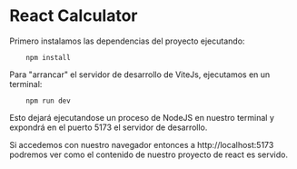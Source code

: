 # React Calculator

Primero instalamos las dependencias del proyecto ejecutando:

```
    npm install
```

Para "arrancar" el servidor de desarrollo de ViteJs, ejecutamos en un terminal:

```
    npm run dev    
```

Esto dejará ejecutandose un proceso de NodeJS en nuestro terminal y expondrá en el puerto 5173 el servidor de desarrollo.

Si accedemos con nuestro navegador entonces a http://localhost:5173 podremos ver como el contenido de nuestro proyecto de react es servido.